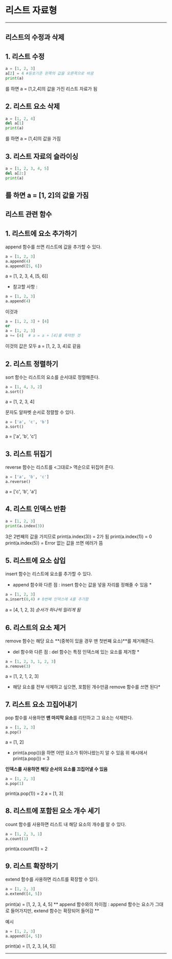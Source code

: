 # 리스트 자료형
---
## 리스트의 수정과 삭제

## 1. 리스트 수정
```python
a = [1, 2, 3]
a[2] = 4 #등호기준 왼쪽의 값을 오른쪽으로 바꿈
print(a)
```
를 하면 a = [1,2,4]의 값을 가진 리스트 자료가 됨

## 2. 리스트 요소 삭제
```python
a = [1, 2, 4]
del a[1]
print(a)
```
를 하면 a = [1,4]의 값을 가짐

## 3. 리스트 자료의 슬라이싱
```python
a = [1, 2, 3, 4, 5]
del a[2:]
print(a)
```
를 하면 a = [1, 2]의 값을 가짐
---

## 리스트 관련 함수

## 1. 리스트에 요소 추가하기
append 함수를 쓰면 리스트에 값을 추가할 수 있다.
```python
a = [1, 2, 3]
a.append(4)
a.append([5, 6])
```
a = [1, 2, 3, 4, [5, 6]]

* 참고할 사항 :
```python
a = [1, 2, 3]
a.append(4)
```
이것과
```python
a = [1, 2, 3] + [4] 
or 
a = [1, 2, 3]
a += [4]  # a = a + [4]를 축약한 것
```
이것의 값은 모두 a = [1, 2, 3, 4]로 같음


## 2. 리스트 정렬하기
sort 함수는 리스트의 요소를 순서대로 정렬해준다.
```python
a = [1, 4, 3, 2]
a.sort()
```
a = [1, 2, 3, 4]

문자도 알파벳 순서로 정렬할 수 있다.
```python
a = ['a', 'c', 'b']
a.sort()
```
a = ['a', 'b', 'c']

## 3. 리스트 뒤집기
reverse 함수는 리스트를 <그대로> 역순으로 뒤집어 준다.
```python
a = ['a', 'b', 'c']
a.reverse()
```
a = ['c', 'b', 'a']

## 4. 리스트 인덱스 반환
```python
a = [1, 2, 3]
print(a.index(3))
```
3은 2번째의 값을 가지므로 print(a.index(3)) = 2가 됨
print(a.index(1)) = 0
print(a.index(5)) = Error 없는 값을 쓰면 에러가 뜸

## 5. 리스트에 요소 삽입
insert 함수는 리스트에 요소를 추가할 수 있다.
* append 함수와 다른 점 : insert 함수는 값을 넣을 자리를 정해줄 수 있음 *
```python
a = [1, 2, 3]
a.insert(0,4) # 0번째 인덱스에 4를 추가함
```
a = [4, 1, 2, 3] *순서가 하나씩 밀리게 됨*

## 6. 리스트의 요소 제거
remove 함수는 해당 요소 **(중복이 있을 경우 맨 첫번째 요소)**를 제거해준다.
* del 함수와 다른 점 : del 함수는 특정 인덱스에 있는 요소를 제거함 *
```python
a = [1, 2, 3, 1, 2, 3]
a.remove(3)
```
a = [1, 2, 1, 2, 3] 
* 해당 요소를 전부 삭제하고 싶으면, 포함된 개수만큼 remove 함수를 쓰면 된다*

## 7. 리스트 요소 끄집어내기 
pop 함수를 사용하면 **맨 마지막 요소**를 리턴하고 그 요소는 삭제한다.
```python
a = [1, 2, 3]
a.pop()
```
a = [1, 2]
* print(a.pop())을 하면 어떤 요소가 튀어나왔는지 알 수 있음
    위 예시에서 print(a.pop()) = 3

**인덱스를 사용하면 해당 순서의 요소를 끄집어낼 수 있음**
```python
a = [1, 2, 3]
a.pop(1)
```
print(a.pop(1)) = 2
a = [1, 3]

## 8. 리스트에 포함된 요소 개수 세기
count 함수를 사용하면 리스트 내 해당 요소의 개수를 알 수 있다.
```python
a = [1, 2, 3, 1]
a.count(1)
```
print(a.count(1)) = 2

## 9. 리스트 확장하기
extend 함수를 사용하면 리스트를 확장할 수 있다.
```python
a = [1, 2, 3]
a.extend([4, 5])
```
print(a) = [1, 2, 3, 4, 5]
** append 함수와의 차이점 : append 함수는 요소가 그대로 들어가지만, extend 함수는 확장되어 들어감 **

예시
```python
a = [1, 2, 3]
a.append([4, 5])
```
print(a) = [1, 2, 3, [4, 5]]

---
